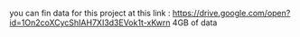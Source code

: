 you can fin data for this project at this link :
https://drive.google.com/open?id=1On2coXCycShIAH7XI3d3EVok1t-xKwrn
4GB of data